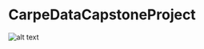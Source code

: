 # CarpeDataCapstoneProject
![alt text](https://github.com/dantle1/CarpeDataCapstoneProject/blob/main/carpe.png)
